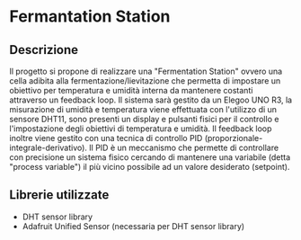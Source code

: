 # Fermantation Station
## Descrizione
Il progetto si propone di realizzare una "Fermentation Station" ovvero una cella adibita alla fermentazione/lievitazione che permetta di impostare un obiettivo per temperatura e umidità interna da mantenere costanti attraverso un feedback loop. Il sistema sarà gestito da un Elegoo UNO R3, la misurazione di umidità e temperatura viene effettuata con l'utilizzo di un sensore DHT11, sono presenti un display e pulsanti fisici per il controllo e l'impostazione degli obiettivi di temperatura e umidità. Il feedback loop inoltre viene gestito con una tecnica di controllo PID (proporzionale-integrale-derivativo).
Il PID è un meccanismo che permette di controllare con precisione un sistema fisico cercando di mantenere una variabile (detta "process variable") il più vicino possibile ad un valore desiderato (setpoint).

## Librerie utilizzate
- DHT sensor library
- Adafruit Unified Sensor (necessaria per DHT sensor library)
